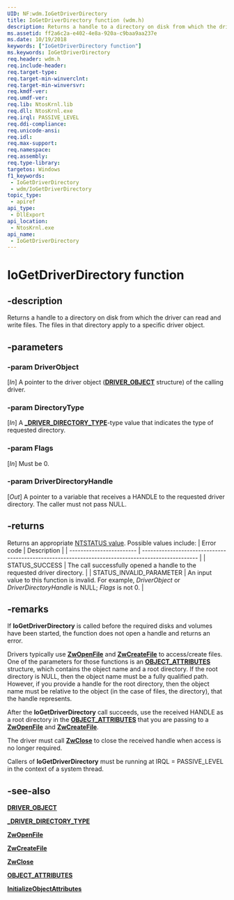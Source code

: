 ```yaml
---
UID: NF:wdm.IoGetDriverDirectory
title: IoGetDriverDirectory function (wdm.h)
description: Returns a handle to a directory on disk from which the driver can read and write files. The files in that directory apply to a specific driver object.
ms.assetid: ff2a6c2a-e402-4e8a-920a-c9baa9aa237e
ms.date: 10/19/2018
keywords: ["IoGetDriverDirectory function"]
ms.keywords: IoGetDriverDirectory
req.header: wdm.h
req.include-header: 
req.target-type: 
req.target-min-winverclnt: 
req.target-min-winversvr: 
req.kmdf-ver: 
req.umdf-ver: 
req.lib: NtosKrnl.lib
req.dll: NtosKrnl.exe
req.irql: PASSIVE_LEVEL
req.ddi-compliance: 
req.unicode-ansi: 
req.idl: 
req.max-support: 
req.namespace: 
req.assembly: 
req.type-library: 
targetos: Windows
f1_keywords:
 - IoGetDriverDirectory
 - wdm/IoGetDriverDirectory
topic_type:
 - apiref
api_type:
 - DllExport
api_location:
 - NtosKrnl.exe
api_name:
 - IoGetDriverDirectory
---
```


# IoGetDriverDirectory function


## -description

Returns a handle to a directory on disk from which the driver can read and write files. The files in that directory apply to a specific driver object.

## -parameters

### -param DriverObject

[_In_] A pointer to the driver object ([**DRIVER_OBJECT**](ns-wdm-_driver_object.md) structure) of the calling driver.

### -param DirectoryType

[_In_] A [**_DRIVER_DIRECTORY_TYPE**](ne-wdm-_driver_directory_type.md)-type value that indicates the type of requested directory.

### -param Flags

[_In_] Must be 0.

### -param DriverDirectoryHandle

[_Out_] A pointer to a variable that receives a HANDLE to the requested driver directory. The caller must not pass NULL.

## -returns

Returns an appropriate [NTSTATUS value](https://docs.microsoft.com/windows-hardware/drivers/kernel/ntstatus-values). Possible values include:
| Error code               | Description                                                                                        |
| ------------------------ | -------------------------------------------------------------------------------------------------- |
| STATUS_SUCCESS           | The call successfully opened a handle to the requested driver directory.                           |
| STATUS_INVALID_PARAMETER | An input value to this function is invalid. For example, _DriverObject_ or _DriverDirectoryHandle_ is NULL;  _Flags_ is not 0. |

## -remarks

If **IoGetDriverDirectory** is called before the required disks and volumes have been started, the function does not open a handle and returns an error. 

Drivers typically use [**ZwOpenFile**](nf-wdm-zwopenfile.md) and [**ZwCreateFile**](nf-wdm-zwcreatefile.md) to access/create files. One of the parameters for those functions is an [**OBJECT_ATTRIBUTES**](https://docs.microsoft.com/windows-hardware/drivers/ddi/wdm/ns-wdm-_io_status_block) structure, which contains the object name and a root directory. If the root directory is NULL, then the object name must be a fully qualified path. However, if you provide a handle for the root directory, then the object name must be relative to the object (in the case of files, the directory), that the handle represents. 

After the **IoGetDriverDirectory** call succeeds, use the received HANDLE as a root directory in the [**OBJECT_ATTRIBUTES**](https://docs.microsoft.com/windows-hardware/drivers/ddi/wdm/ns-wdm-_io_status_block) that you are passing to a [**ZwOpenFile**](nf-wdm-zwopenfile.md) and [**ZwCreateFile**](nf-wdm-zwcreatefile.md).

The driver must call [**ZwClose**](nf-wdm-zwclose.md) to close the received handle when access is no longer required.

Callers of **IoGetDriverDirectory** must be running at IRQL = PASSIVE_LEVEL in the context of a system thread.

## -see-also

[**DRIVER_OBJECT**](ns-wdm-_driver_object.md) 

[**_DRIVER_DIRECTORY_TYPE**](ne-wdm-_driver_directory_type.md)

[**ZwOpenFile**](nf-wdm-zwopenfile.md)

[**ZwCreateFile**](nf-wdm-zwcreatefile.md)

[**ZwClose**](nf-wdm-zwclose.md)

[**OBJECT_ATTRIBUTES**](https://docs.microsoft.com/windows-hardware/drivers/ddi/wdm/ns-wdm-_io_status_block)

[**InitializeObjectAttributes**](https://docs.microsoft.com/windows/win32/api/ntdef/nf-ntdef-initializeobjectattributes)

